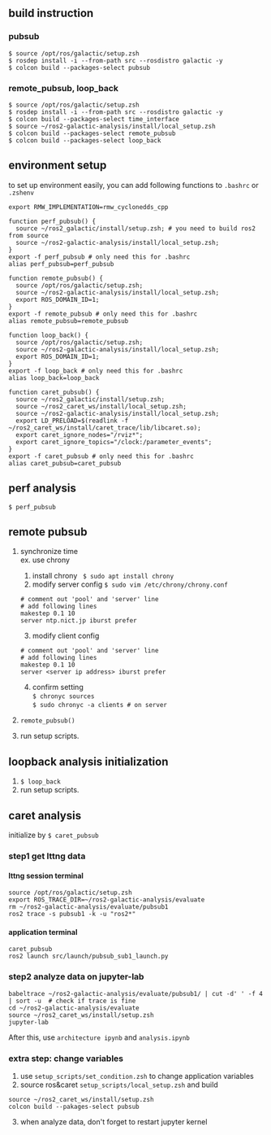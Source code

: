 ## build instruction
### pubsub
```
$ source /opt/ros/galactic/setup.zsh
$ rosdep install -i --from-path src --rosdistro galactic -y
$ colcon build --packages-select pubsub
```
### remote_pubsub, loop_back
```
$ source /opt/ros/galactic/setup.zsh
$ rosdep install -i --from-path src --rosdistro galactic -y
$ colcon build --packages-select time_interface
$ source ~/ros2-galactic-analysis/install/local_setup.zsh
$ colcon build --packages-select remote_pubsub
$ colcon build --packages-select loop_back
```
## environment setup
to set up environment easily, you can add following functions to `.bashrc` or `.zshenv`
```
export RMW_IMPLEMENTATION=rmw_cyclonedds_cpp

function perf_pubsub() {
  source ~/ros2_galactic/install/setup.zsh; # you need to build ros2 from source
  source ~/ros2-galactic-analysis/install/local_setup.zsh;
}
export -f perf_pubsub # only need this for .bashrc
alias perf_pubsub=perf_pubsub

function remote_pubsub() {
  source /opt/ros/galactic/setup.zsh;
  source ~/ros2-galactic-analysis/install/local_setup.zsh;
  export ROS_DOMAIN_ID=1;
}
export -f remote_pubsub # only need this for .bashrc
alias remote_pubsub=remote_pubsub

function loop_back() {
  source /opt/ros/galactic/setup.zsh;
  source ~/ros2-galactic-analysis/install/local_setup.zsh;
  export ROS_DOMAIN_ID=1;
}
export -f loop_back # only need this for .bashrc
alias loop_back=loop_back

function caret_pubsub() {
  source ~/ros2_galactic/install/setup.zsh;
  source ~/ros2_caret_ws/install/local_setup.zsh;
  source ~/ros2-galactic-analysis/install/local_setup.zsh;
  export LD_PRELOAD=$(readlink -f ~/ros2_caret_ws/install/caret_trace/lib/libcaret.so);
  export caret_ignore_nodes="/rviz*";
  export caret_ignore_topics="/clock:/parameter_events";
}
export -f caret_pubsub # only need this for .bashrc
alias caret_pubsub=caret_pubsub

```
## perf analysis
`$ perf_pubsub`

## remote pubsub
1. synchronize time  
ex. use chrony  
    1. install chrony ` $ sudo apt install chrony`
    2. modify server config `$ sudo vim /etc/chrony/chrony.conf`
    ```
    # comment out 'pool' and 'server' line
    # add following lines
    makestep 0.1 10
    server ntp.nict.jp iburst prefer
    ```
    3. modify client config
    ```
    # comment out 'pool' and 'server' line
    # add following lines
    makestep 0.1 10
    server <server ip address> iburst prefer
    ```
    4. confirm setting  
    `$ chronyc sources`  
    `$ sudo chronyc -a clients # on server`

2. `remote_pubsub()`  
3. run setup scripts.

## loopback analysis initialization
1. `$ loop_back`
2. run setup scripts.

## caret analysis
initialize by `$ caret_pubsub`
### step1 get lttng data
#### lttng session terminal
```
source /opt/ros/galactic/setup.zsh
export ROS_TRACE_DIR=~/ros2-galactic-analysis/evaluate
rm ~/ros2-galactic-analysis/evaluate/pubsub1
ros2 trace -s pubsub1 -k -u "ros2*"
```
#### application terminal
```
caret_pubsub
ros2 launch src/launch/pubsub_sub1_launch.py
```
### step2 analyze data on jupyter-lab
```
babeltrace ~/ros2-galactic-analysis/evaluate/pubsub1/ | cut -d' ' -f 4 | sort -u  # check if trace is fine
cd ~/ros2-galactic-analysis/evaluate
source ~/ros2_caret_ws/install/setup.zsh
jupyter-lab
```
After this, use `architecture ipynb` and `analysis.ipynb`

### extra step: change variables
1. use `setup_scripts/set_condition.zsh` to change application variables
2. source ros&caret `setup_scripts/local_setup.zsh` and build
```
source ~/ros2_caret_ws/install/setup.zsh
colcon build --pakages-select pubsub
```
3. when analyze data, don't forget to restart jupyter kernel
